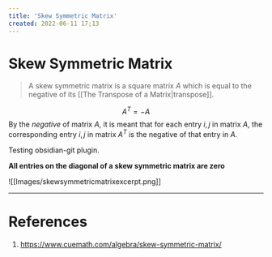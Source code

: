 ```yaml
---
title: 'Skew Symmetric Matrix'
created: 2022-06-11 17;13
---
```

# Skew Symmetric Matrix
> A skew symmetric matrix is a square matrix $A$ which is equal to the negative of its [[The Transpose of a Matrix|transpose]].

$$A^T=-A$$
By the *negative* of matrix $A$, it is meant that for each entry $i,j$ in matrix $A$, the corresponding entry $i,j$ in matrix $A^T$ is the negative of that entry in $A$.

Testing obsidian-git plugin.

**All entries on the diagonal of a skew symmetric matrix are zero**

![[Images/skewsymmetricmatrixexcerpt.png]]

---
# References
1. https://www.cuemath.com/algebra/skew-symmetric-matrix/